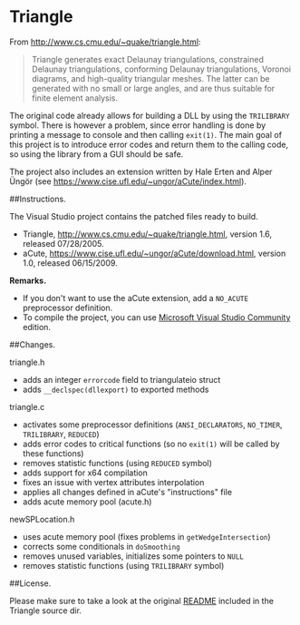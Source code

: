 Triangle
========

From http://www.cs.cmu.edu/~quake/triangle.html:
> Triangle generates exact Delaunay triangulations, constrained Delaunay triangulations, conforming Delaunay triangulations, Voronoi diagrams, and high-quality triangular meshes. The latter can be generated with no small or large angles, and are thus suitable for finite element analysis.

The original code already allows for building a DLL by using the ```TRILIBRARY``` symbol. There is however a problem, since error handling is done by printing a message to console and then calling ```exit(1)```. The main goal of this project is to introduce error codes and return them to the calling code, so using the library from a GUI should be safe.

The project also includes an extension written by Hale Erten and Alper Üngör (see https://www.cise.ufl.edu/~ungor/aCute/index.html).

##Instructions.

The Visual Studio project contains the patched files ready to build.

- Triangle, http://www.cs.cmu.edu/~quake/triangle.html, version 1.6, released 07/28/2005.
- aCute, https://www.cise.ufl.edu/~ungor/aCute/download.html, version 1.0, released 06/15/2009.


**Remarks.**
 - If you don't want to use the aCute extension, add a ```NO_ACUTE``` preprocessor definition.
 - To compile the project, you can use [Microsoft Visual Studio Community](https://www.visualstudio.com/en-us/products/visual-studio-community-vs.aspx) edition.

##Changes.

triangle.h
 - adds an integer ```errorcode``` field to triangulateio struct
 - adds ```__declspec(dllexport)``` to exported methods
 
triangle.c
 - activates some preprocessor definitions (```ANSI_DECLARATORS```, ```NO_TIMER```, ```TRILIBRARY```, ```REDUCED```)
 - adds error codes to critical functions (so no ```exit(1)``` will be called by these functions)
 - removes statistic functions (using ```REDUCED``` symbol)
 - adds support for x64 compilation
 - fixes an issue with vertex attributes interpolation
 - applies all changes defined in aCute's "instructions" file
 - adds acute memory pool (acute.h)
 
newSPLocation.h
 - uses acute memory pool (fixes problems in ```getWedgeIntersection```)
 - corrects some conditionals in ```doSmoothing```
 - removes unused variables, initializes some pointers to ```NULL```
 - removes statistic functions (using ```TRILIBRARY``` symbol)

##License.

Please make sure to take a look at the original [README](https://github.com/wo80/Triangle/tree/master/src/Triangle) included in the Triangle source dir.

